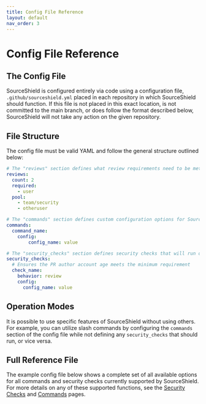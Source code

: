 ```yaml
---
title: Config File Reference
layout: default
nav_order: 3
---
```


# Config File Reference

## The Config File
SourceShield is configured entirely via code using a configuration file, `.github/sourceshield.yml` placed in each repository in which SourceShield should function. If this file is not placed in this exact location, is not committed to the main branch, or does follow the format described below, SourceShield will not take any action on the given repository.

## File Structure
The config file must be valid YAML and follow the general structure outlined below:

```yaml
# The "reviews" section defines what review requirements need to be met to override failing checks
reviews:
  count: 2
  required:
    - user
  pool:
    - team/security
    - otheruser

# The "commands" section defines custom configuration options for SourceShield slash commands
commands:
  command_name:
    config:
        config_name: value

# The "security_checks" section defines security checks that will run on pull requests and commits
security_checks:
  # Ensures the PR author account age meets the minimum requirement
  check_name:
    behavior: review
    config:
      config_name: value
```

## Operation Modes
It is possible to use specific features of SourceShield without using others. For example, you can utilize slash commands by configuring the `commands` section of the config file while not defining any `security_checks` that should run, or vice versa.

## Full Reference File
The example config file below shows a complete set of all available options for all commands and security checks currently supported by SourceShield. For more details on any of these supported functions, see the [Security Checks](/security_checks.html) and [Commands](/commands.html) pages.

```yaml

```